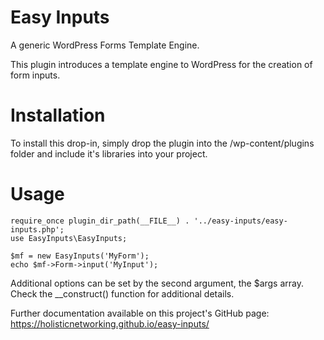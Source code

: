 Easy Inputs
===========

A generic WordPress Forms Template Engine.

This plugin introduces a template engine to WordPress for the creation of form inputs. 

Installation
============

To install this drop-in, simply drop the plugin into the /wp-content/plugins folder and include it's libraries into your project. 


Usage
=====

```
require_once plugin_dir_path(__FILE__) . '../easy-inputs/easy-inputs.php';
use EasyInputs\EasyInputs;

$mf	= new EasyInputs('MyForm');
echo $mf->Form->input('MyInput');
```

Additional options can be set by the second argument, the $args array. Check the __construct() function for additional details.

Further documentation available on this project's GitHub page:
https://holisticnetworking.github.io/easy-inputs/

